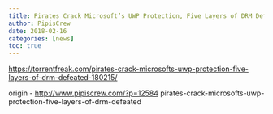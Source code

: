 ```yaml
---
title: Pirates Crack Microsoft’s UWP Protection, Five Layers of DRM Defeated
author: PipisCrew
date: 2018-02-16
categories: [news]
toc: true
---
```


https://torrentfreak.com/pirates-crack-microsofts-uwp-protection-five-layers-of-drm-defeated-180215/

origin - http://www.pipiscrew.com/?p=12584 pirates-crack-microsofts-uwp-protection-five-layers-of-drm-defeated